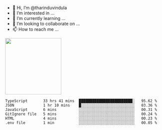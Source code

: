 - 👋 Hi, I’m @tharinduvindula
- 👀 I’m interested in ...
- 🌱 I’m currently learning ...
- 💞️ I’m looking to collaborate on ...
- 📫 How to reach me ...

<!---
tharinduvindula/tharinduvindula is a ✨ special ✨ repository because its `README.md` (this file) appears on your GitHub profile.
You can click the Preview link to take a look at your changes.
--->

<img height="180em" src="https://github-readme-stats.vercel.app/api?username=tharinduvindula&show_icons=true&hide_border=false&&count_private=true&include_all_commits=true" />


<!--START_SECTION:waka-->

```text
TypeScript       33 hrs 41 mins  ████████████████████████░   95.62 %
JSON             1 hr 10 mins    █░░░░░░░░░░░░░░░░░░░░░░░░   03.36 %
JavaScript       6 mins          ░░░░░░░░░░░░░░░░░░░░░░░░░   00.31 %
GitIgnore file   5 mins          ░░░░░░░░░░░░░░░░░░░░░░░░░   00.24 %
HTML             4 mins          ░░░░░░░░░░░░░░░░░░░░░░░░░   00.23 %
.env file        1 min           ░░░░░░░░░░░░░░░░░░░░░░░░░   00.05 %
```

<!--END_SECTION:waka-->
